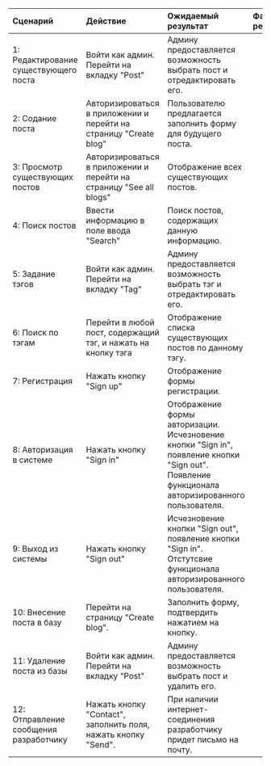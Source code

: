 |Сценарий|Действие|Ожидаемый результат|Фактический результат| Оценка|
|:---|:---|:---|:---|:---|
|1: Редактирование существующего поста | Войти как админ. Перейти на вкладку "Post"| Админу предоставляется возможность выбрать пост и отредактировать его. |||
|2: Содание поста | Авторизироваться в приложении и перейти на страницу "Create blog"| Пользователю предлагается заполнить форму для будущего поста. |||
|3: Просмотр существующих постов | Авторизироваться в приложении и перейти на страницу "See all blogs" | Отображение всех существующих постов. |||
|4: Поиск постов | Ввести информацию в поле ввода "Search"| Поиск постов, содержащих данную информацию. |||
|5: Задание тэгов | Войти как админ. Перейти на вкладку "Tag"| Админу предоставляется возможность выбрать тэг и отредактировать его. |||
|6: Поиск по тэгам | Перейти в любой пост, содержащий тэг, и нажать на кнопку тэга | Отображение списка существующих постов по данному тэгу. |||
|7: Регистрация | Нажать кнопку "Sign up"| Отображение формы регистрации. |||
|8: Авторизация в системе | Нажать кнопку "Sign in"| Отображение формы авторизации. Исчезновение кнопки "Sign in", появление кнопки "Sign out". Появление функционала авторизированного пользователя.|||
|9: Выход из системы|  Нажать кнопку "Sign out" | Исчезновение кнопки "Sign out", появление кнопки "Sign in". Отстутсвие функционала авторизированного пользователя.  |||
|10: Внесение поста в базу | Перейти на страницу "Create blog". | Заполнить форму, подтвердить нажатием на кнопку. |||
|11: Удаление поста из базы | Войти как админ. Перейти на вкладку "Post" | Админу предоставляется возможность выбрать пост и удалить его. |||
|12: Отправление сообщения разработчику | Нажать кнопку "Contact", заполнить поля, нажать кнопку "Send". | При наличии интернет-соединения разработчику придет письмо на почту.  |||
